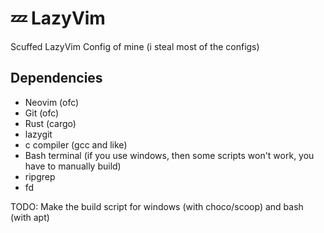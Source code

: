 # 💤 LazyVim

Scuffed LazyVim Config of mine (i steal most of the configs)

## Dependencies

- Neovim (ofc)
- Git (ofc)
- Rust (cargo)
- lazygit
- c compiler (gcc and like)
- Bash terminal (if you use windows, then some scripts won't work, you have to manually build)
- ripgrep
- fd

TODO: Make the build script for windows (with choco/scoop) and bash (with apt)
